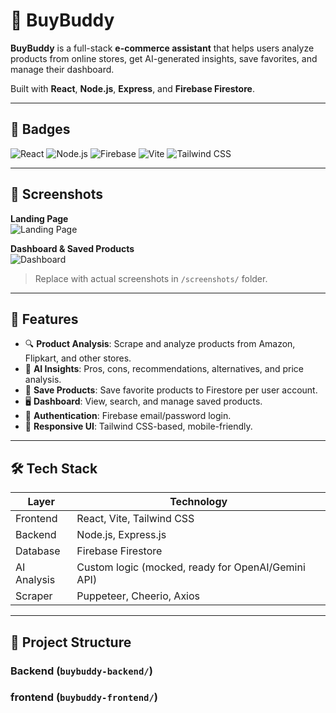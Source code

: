 # 🚀 BuyBuddy

**BuyBuddy** is a full-stack **e-commerce assistant** that helps users analyze products from online stores, get AI-generated insights, save favorites, and manage their dashboard.  

Built with **React**, **Node.js**, **Express**, and **Firebase Firestore**.

---

## 🔖 Badges

![React](https://img.shields.io/badge/React-61DAFB?style=for-the-badge&logo=react&logoColor=black)
![Node.js](https://img.shields.io/badge/Node.js-339933?style=for-the-badge&logo=nodedotjs&logoColor=white)
![Firebase](https://img.shields.io/badge/Firebase-FFCA28?style=for-the-badge&logo=firebase&logoColor=black)
![Vite](https://img.shields.io/badge/Vite-646CFF?style=for-the-badge&logo=vite&logoColor=white)
![Tailwind CSS](https://img.shields.io/badge/Tailwind_CSS-38B2AC?style=for-the-badge&logo=tailwind-css&logoColor=white)

---

## 📸 Screenshots

**Landing Page**  
![Landing Page](./screenshots/landing.png)

**Dashboard & Saved Products**  
![Dashboard](./screenshots/dashboard.png)

> Replace with actual screenshots in `/screenshots/` folder.

---

## 🌟 Features

- 🔍 **Product Analysis**: Scrape and analyze products from Amazon, Flipkart, and other stores.
- 🤖 **AI Insights**: Pros, cons, recommendations, alternatives, and price analysis.
- 💾 **Save Products**: Save favorite products to Firestore per user account.
- 🖥️ **Dashboard**: View, search, and manage saved products.
- 🔐 **Authentication**: Firebase email/password login.
- 📱 **Responsive UI**: Tailwind CSS-based, mobile-friendly.

---

## 🛠️ Tech Stack

| Layer       | Technology |
|------------|------------|
| Frontend    | React, Vite, Tailwind CSS |
| Backend     | Node.js, Express.js |
| Database    | Firebase Firestore |
| AI Analysis | Custom logic (mocked, ready for OpenAI/Gemini API) |
| Scraper     | Puppeteer, Cheerio, Axios |

---

## 📁 Project Structure

### Backend (`buybuddy-backend/`)
### frontend (`buybuddy-frontend/`)

